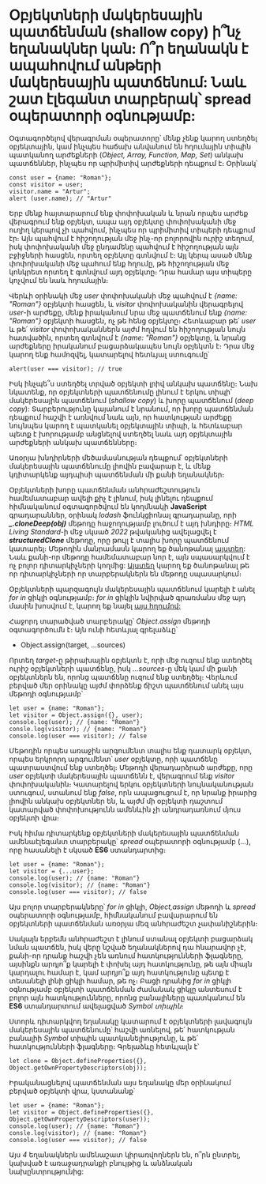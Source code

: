 # Օբյեկտների մակերեսային պատճենման (shallow copy) ի՞նչ եղանակներ կան: Ո՞ր եղանակն է ապահովում անթերի մակերեսային պատճենում: Նաև շատ էլեգանտ տարբերակ՝ spread օպերատորի օգնությամբ:

Օգտագործելով վերագրման օպերատորը՝ մենք չենք կարող ստեղծել օբյեկտային, կամ ինչպես հաճախ անվանում են հղումային տիպին պատկանող արժեքների (_Object, Array, Function, Map, Set_) անկախ պատճեններ, ինչպես որ պրիմիտիվ արժեքների դեպքում է։ Օրինակ՝

```
const user = {name: "Roman"};
const visitor = user;
visitor.name = "Artur";
alert (user.name); // "Artur"
```

Երբ մենք հայտարարում ենք փոփոխական և նրան որպես արժեք վերագրում ենք օբյեկտ, ապա այդ օբյեկտը փոփոխականի մեջ ուղիղ կերպով չի պահվում, ինչպես որ պրիմիտիվ տիպերի դեպքում էր։ Այն պահվում է հիշողության մեջ ինչ-որ բոլորովին ուրիշ տեղում, իսկ փոփոխականի մեջ ընդամենը պահվում է հիշողության այն բջիջների հասցեն, որտեղ օբյեկտը գտնվում է։ Այլ կերպ ասած մենք փոփոխականի մեջ պահում ենք հղումը, թե հիշողության մեջ կոնկրետ որտեղ է գտնվում այդ օբյեկտը։ Դրա համար այս տիպերը կոչվում են նաև հղումային։

Վերևի օրինակի մեջ _user_ փոփոխականի մեջ պահվում է _{name: "Roman"}_ օբյեկտի հասցեն, և _visitor_ փոփոխականին վերագրելով _user_-ի արժեքը, մենք իրականում նրա մեջ պատճենում ենք _{name: "Roman"}_ օբյեկտի հասցեն, ոչ թե հենց օբյեկտը։ Հետևաբար թե՛ _user_ և թե՛ _visitor_ փոփոխականներն այժմ հղվում են հիշողության նույն հատվածին, որտեղ գտնվում է _{name: "Roman"}_ օբյեկտը, և նրանց արժեքները իրականում բացարձակապես նույն օբյեկտն է։ Դրա մեջ կարող ենք համոզվել, կատարելով հետևյալ ստուգումը՝

```
alert(user === visitor); // true
```

Իսկ ինչպե՞ս ստեղծել տրված օբյեկտի լրիվ անկախ պատճենը։ Նախ նկատենք, որ օբյեկտների պատճենումը լինում է երկու տիպի՝ մակերեսային պատճենում (_shallow copy_) և խորը պատճենում (_deep copy_): Տարբերությունը կայանում է նրանում, որ խորը պատճենման դեպքում հաշվի է առնվում նաև այն, որ հատկության արժեքը նույնպես կարող է պատկանել օբյեկտային տիպի, և հետևաբար պետք է խորությամբ անցնելով ստեղծել նաև այդ օբյեկտային արժեքների անկախ պատճենները։

Առօրյա խնդիրների մեծամասնության դեպքում՝ օբյեկտների մակերեսային պատճենումը լիովին բավարար է, և մենք կդիտարկենք այդպիսի պատճենման մի քանի եղանակներ։

Օբյեկտների խորը պատճենման անհրաժեշտություն համեմատաբար ավելի քիչ է լինում, իսկ լինելու դեպքում հիմնականում օգտագործվում են կողմնակի **JavaScript** գրադարաններ, օրինակ _lodash_ ֆունկցիոնալ գրադարանը, որի **_\_.cloneDeep(obj)_** մեթոդը հաջողությամբ լուծում է այդ խնդիրը։ _HTML Living Standard_-ի մեջ սկսած _2022_ թվականից ավելացվել է **_structuredClone_** մեթոդը, որը թույլ է տալիս խորը պատճենում կատարել։ Մեթոդին մանրամասն կարող եք ծանոթանալ [այստեղ](https://developer.mozilla.org/en-US/docs/Web/API/structuredClone): Նաև քանի-որ մեթոդը համեմատաբար նոր է, այն սպասարկվում է ոչ բոլոր դիտարկիչների կողմից: [Այստեղ](https://caniuse.com/?search=structuredClone) կարող եք ծանոթանալ թե որ դիտարկիչների որ տարբերակներն են մեթոդը սպասարկում։

Օբյեկտների պարզագույն մակերեսային պատճենում կարելի է անել _for in_ ցիկլի օգնությամբ։ _for in_ ցիկլին նվիրված գրառմանս մեջ այդ մասին խոսվում է, կարող եք նայել [այս հղումով:](https://github.com/h0vhann1syan/Armenian-JavaScript-Community/blob/master/Publications/Iterating%20Over%20Object%20Properties%20with%20For...In.md)

Հաջորդ տարածված տարբերակը՝ _Object.assign_ մեթոդի օգտագործումն է։ Այն ունի հետևյալ գրելաձևը՝

- Object.assign(target, ...sources)

Որտեղ _target_-ը թիրախային օբյեկտն է, որի մեջ ուզում ենք ստեղծել ուրիշ օբյեկտների պատճենը, իսկ _․․․sources_-ը մեկ կամ մի քանի օբյեկտներն են, որոնց պատճենը ուզում ենք ստեղծել։ Վերևում բերված մեր օրինակը այժմ փորձենք ճիշտ պատճենում անել այս մեթոդի օգնությամբ՝

```
let user = {name: "Roman"};
let visitor = Object.assign({}, user);
console.log(user); // {name: "Roman"}
consle.log(visitor); // {name: "Roman"}
console.log(user === visitor); // false
```

Մեթոդին որպես առաջին արգումենտ տալիս ենք դատարկ օբյեկտ, որպես երկրորդ արգումենտ՝ _user_ օբյեկտը, որի պատճենը պատրաստվում ենք ստեղծել։ Մեթոդի վերադարձրած արժեքը, որը _user_ օբյեկտի մակերեսային պատճենն է, վերագրում ենք _visitor_ փոփոխականին։ Կատարելով երկու օբյեկտների նույնականության ստուգում, ստանում ենք _false_, որն ապացուցում է, որ նրանք իրարից լիովին անկախ օբյեկտներ են, և այժմ մի օբյեկտի դաշտում կատարված փոփոխությունն ամենևին չի անդրադառնում մյուս օբյեկտի վրա։

Իսկ հիմա դիտարկենք օբյեկտների մակերեսային պատճենման ամենաէլեգանտ տարբերակը՝ _spread_ օպերատորի օգնությամբ (...), որը հասանելի է սկսած **ES6** ստանդարտից։

```
let user = {name: "Roman"};
let visitor = {...user};
console.log(user); // {name: "Roman"}
console.log(visitor); // {name: "Roman"}
console.log(user === visitor); // false
```

Այս բոլոր տարբերակները՝ _for in_ ցիկլի, _Object,assign_ մեթոդի և _spread_ օպերատորի օգնությամբ, հիմնականում բավարարում են օբյեկտների պատճենման առօրյա մեզ անհրաժեշտ չափանիշներին։

Սակայն երբեմն անհրաժեշտ է լինում ստանալ օբյեկտի բացարձակ նման պատճեն, իսկ վերը նշված եղանակներով դա հնարավոր չէ, քանի-որ դրանք հաշվի չեն առնում հատկությունների ֆլագները, այսինքն արդյո՞ք կարելի է փոխել այդ հատկությունը, թե այն միայն կարդալու համար է, կամ արդյո՞ք այդ հատկությունը պետք է տեսանելի լինի ցիկլի համար, թե ոչ։ Բացի դրանից _for in_ ցիկլի օգնությամբ օբյեկտի պատճենման ժամանակ ցիկլը անտեսում է բոլոր այն հատկությունները, որոնց բանալիները պատկանում են **ES6** ստանդարտում ավելացված _Symbol տիպին_։

Ստորև դիտարկվող եղանակը կատարում է օբյեկտների լավագույն մակերեսային պատճենումը՝ հաշվի առնելով, թե՛ հատկության բանալիի _Symbol_ տիպին պատկանելիությունը, և թե՛ հատկությունների ֆլագները։ Գրելաձևը հետևյալն է՝

```
let clone = Object.defineProperties({}, Object.getOwnPropertyDescriptors(obj));
```

Իրականացնելով պատճենման այս եղանակը մեր օրինակում բերված օբյեկտի վրա, կստանանք՝

```
let user = {name: "Roman"};
let visitor = Object.defineProperties({}, Object.getOwnPropertyDescriptors(user));
console.log(user); // {name: "Roman"}
consle.log(visitor); // {name: "Roman"}
console.log(user === visitor); // false
```

Այս _4_ եղանակներն ամենաշատ կիրառվողներն են, ո՞րն ընտրել, կախված է առաջադրանքի բնույթից և անձնական նախընտրությունից:
